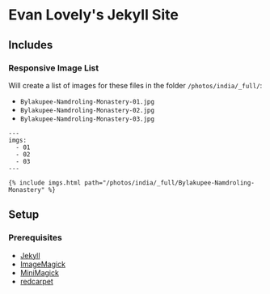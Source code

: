 # Evan Lovely's Jekyll Site

## Includes

### Responsive Image List 

Will create a list of images for these files in the folder `/photos/india/_full/`: 

- `Bylakupee-Namdroling-Monastery-01.jpg`
- `Bylakupee-Namdroling-Monastery-02.jpg`
- `Bylakupee-Namdroling-Monastery-03.jpg`

```
---
imgs:
  - 01
  - 02
  - 03
---

{% include imgs.html path="/photos/india/_full/Bylakupee-Namdroling-Monastery" %}
```

## Setup

### Prerequisites

- [Jekyll](http://jekyllrb.com)
- [ImageMagick](http://www.imagemagick.org/script/index.php)
- [MiniMagick](https://github.com/minimagick/minimagick)
- [redcarpet](https://github.com/vmg/redcarpet)
